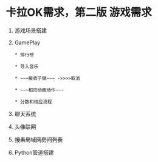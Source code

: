 # 卡拉OK需求，第二版       游戏需求

1. 游戏场景搭建

2. GamePlay 

       * 排行榜

       * 导入音乐

       * ~~~接收子弹~~~ ->>>>取消

       * ~~~相应动画动作~~~

       * 分数和相应流程
           
3. 聊天系统

4. ~~头像联网~~

5. ~~搜素局域网房间列表~~

6. Python管道搭建
